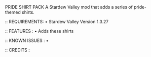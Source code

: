 PRIDE SHIRT PACK
A Stardew Valley mod that adds a series of pride-themed shirts.

:: REQUIREMENTS: 
• Stardew Valley Version 1.3.27

:: FEATURES : 
• Adds these shirts 

:: KNOWN ISSUES : 
•

:: CREDITS :

